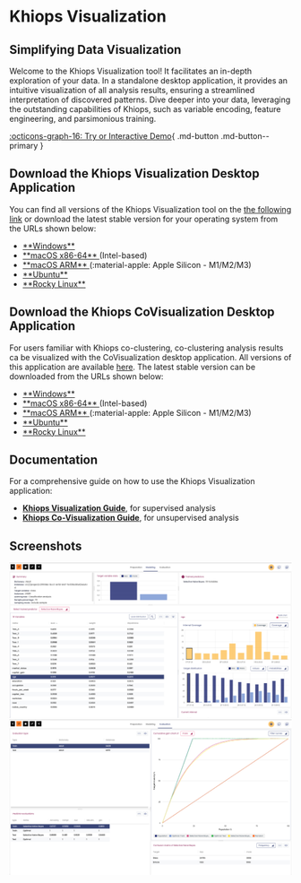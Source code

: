 # Khiops Visualization

## Simplifying Data Visualization 

Welcome to the Khiops Visualization tool! It facilitates an in-depth exploration of your data. In a standalone desktop application, it provides an intuitive visualization of all analysis results, ensuring a streamlined interpretation of discovered patterns. Dive deeper into your data, leveraging the outstanding capabilities of Khiops, such as variable encoding, feature engineering, and parsimonious training.

[:octicons-graph-16: Try or Interactive Demo](demovisualization.md){ .md-button .md-button--primary }

## Download the Khiops Visualization Desktop Application

You can find all versions of the Khiops Visualization tool on the [the following link][repo-visu] or download the latest stable version for your operating system from the URLs shown below:

[repo-visu]: https://github.com/khiopsrelease/kv-release/releases

- <a href="https://github.com/KhiopsML/kv-electron/releases/download/v11.0.7/khiops-visualization-Setup-11.0.7.exe">
           **Windows** </a>
- <a href="https://github.com/KhiopsML/kv-electron/releases/download/v11.0.7/khiops-visualization-11.0.7.dmg">
          **macOS x86-64**  </a>  (Intel-based)
- <a href="https://github.com/KhiopsML/kv-electron/releases/download/v11.0.7/khiops-visualization-11.0.7-arm64.dmg">
          **macOS ARM** </a>   (:material-apple: Apple Silicon - M1/M2/M3)
- <a href="https://github.com/KhiopsML/kv-electron/releases/download/v11.0.7/khiops-visualization_11.0.7_amd64.deb">
          **Ubuntu** </a>
- <a href="https://github.com/KhiopsML/kv-electron/releases/download/v11.0.7/khiops-visualization-11.0.7.x86_64.rpm">
          **Rocky Linux** </a>

## Download the Khiops CoVisualization Desktop Application
For users familiar with Khiops co-clustering, co-clustering analysis results ca be visualized with the CoVisualization desktop application. All versions of this application are available [here][repo-covisualisation]. The latest stable version can be downloaded from the URLs shown below:

[repo-covisualisation]: https://github.com/khiopsrelease/kc-release/releases/tag/v11.1.1

- <a href="https://github.com/KhiopsML/kc-electron/releases/download/v11.1.2/khiops-covisualization-Setup-11.1.2.exe">
          **Windows** </a>
- <a href="https://github.com/KhiopsML/kc-electron/releases/download/v11.1.2/khiops-covisualization-11.1.2.dmg">
          **macOS x86-64**  </a>  (Intel-based)  
- <a href="https://github.com/KhiopsML/kc-electron/releases/download/v11.1.2/khiops-covisualization-11.1.2-arm64.dmg">
          **macOS ARM** </a>   (:material-apple: Apple Silicon - M1/M2/M3) 
- <a href="https://github.com/KhiopsML/kc-electron/releases/download/v11.1.2/khiops-covisualization_11.1.2_amd64.deb">
          **Ubuntu** </a>
- <a href="https://github.com/KhiopsML/kc-electron/releases/download/v11.1.2/khiops-covisualization-11.1.2.x86_64.rpm">
          **Rocky Linux** </a>

## Documentation

For a comprehensive guide on how to use the Khiops Visualization application:

- [**Khiops Visualization Guide**][Documentation], for supervised analysis
- [**Khiops Co-Visualization Guide**][coviz], for unsupervised analysis

[Documentation]: KhiopsVisualizationGuide-v10.2.2.pdf
[coviz]: KhiopsCovisualizationGuide-v10.2.2.pdf

## Screenshots 

<div class="text-center">
    <img style="max-width:600px; width: -webkit-fill-available; display: inline-block;" src="/assets/images/Visualization Adult Modeling.png">
    <img style="max-width:600px; width: -webkit-fill-available; display: inline-block;" src="/assets/images/Visualization Adult Evaluation.png">
</div>
